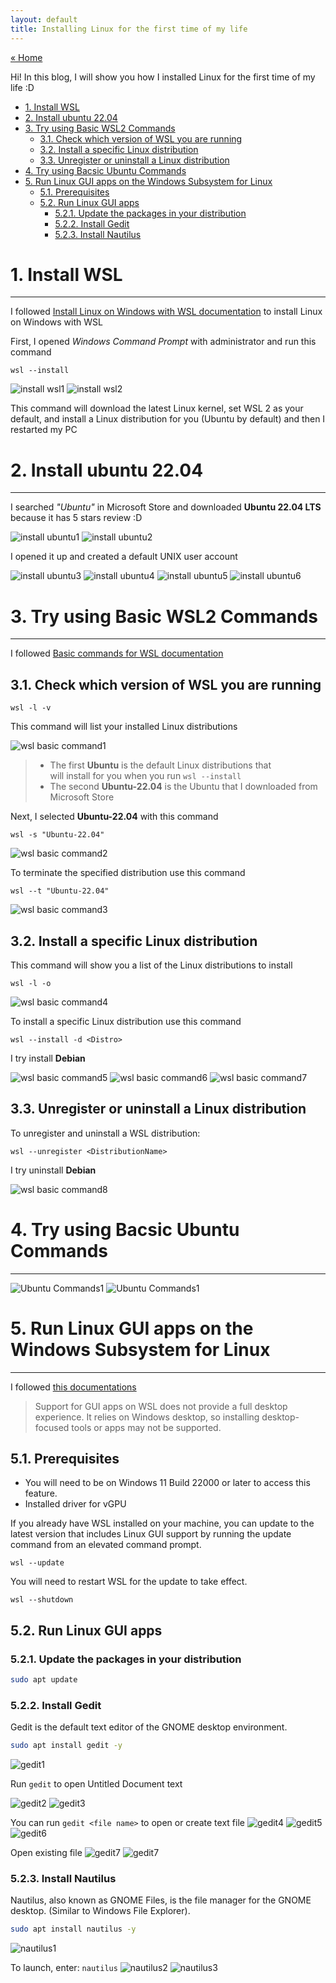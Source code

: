 ```yaml
---
layout: default
title: Installing Linux for the first time of my life
---
```

[« Home](https://jedsadasrijunpoe.github.io/)

Hi! In this blog, I will show you how I installed Linux for the first time of my life :D
- [1. Install WSL](#1-install-wsl)
- [2. Install ubuntu 22.04](#2-install-ubuntu-2204)
- [3. Try using Basic WSL2 Commands](#3-try-using-basic-wsl2-commands)
  - [3.1. Check which version of WSL you are running](#31-check-which-version-of-wsl-you-are-running)
  - [3.2. Install a specific Linux distribution](#32-install-a-specific-linux-distribution)
  - [3.3. Unregister or uninstall a Linux distribution](#33-unregister-or-uninstall-a-linux-distribution)
- [4. Try using Bacsic Ubuntu Commands](#4-try-using-bacsic-ubuntu-commands)
- [5. Run Linux GUI apps on the Windows Subsystem for Linux](#5-run-linux-gui-apps-on-the-windows-subsystem-for-linux)
  - [5.1. Prerequisites](#51-prerequisites)
  - [5.2. Run Linux GUI apps](#52-run-linux-gui-apps)
    - [5.2.1. Update the packages in your distribution](#521-update-the-packages-in-your-distribution)
    - [5.2.2. Install Gedit](#522-install-gedit)
    - [5.2.3. Install Nautilus](#523-install-nautilus)


# 1. Install WSL

---

I followed [Install Linux on Windows with WSL documentation](https://docs.microsoft.com/en-us/windows/wsl/install) to install Linux on Windows with WSL

First, I opened *Windows Command Prompt* with administrator and run this command
```shell
wsl --install
```
![install wsl1](/images/Screenshot%202022-07-31%20124136.png)
![install wsl2](/images/Screenshot%202022-07-31%20124321.png)

This command will download the latest Linux kernel, set WSL 2 as your default, and install a Linux distribution for you (Ubuntu by default) and then I restarted my PC

# 2. Install ubuntu 22.04

---

I searched *"Ubuntu"* in Microsoft Store and downloaded **Ubuntu 22.04 LTS** because it has 5 stars review :D

![install ubuntu1](/images/Screenshot%202022-08-03%20123001.png)
![install ubuntu2](/images/Screenshot%202022-08-03%20123024.png)

I opened it up and created a default UNIX user account

![install ubuntu3](/images/Screenshot%202022-08-03%20124746.png)
![install ubuntu4](/images/Screenshot%202022-08-03%20124818.png)
![install ubuntu5](/images/Screenshot%202022-08-03%20124923.png)
![install ubuntu6](/images/Screenshot%202022-08-03%20125925.png)

# 3. Try using Basic WSL2 Commands

---

I followed [Basic commands for WSL documentation](https://docs.microsoft.com/en-us/windows/wsl/basic-commands)
## 3.1. Check which version of WSL you are running

```shell
wsl -l -v
```
This command will list your installed Linux distributions

![wsl basic command1](/images/Screenshot%202022-08-04-201642-wsl-command.png)
> - The first **Ubuntu** is the default Linux distributions that  
will install for you when you run `wsl --install`  
> - The second **Ubuntu-22.04** is the Ubuntu that I downloaded from Microsoft Store

Next, I selected **Ubuntu-22.04** with this command

```shell
wsl -s "Ubuntu-22.04"
```

![wsl basic command2](\images\Screenshot-2022-08-04-205556-wsl-command.png)

To terminate the specified distribution use this command

```shell
wsl --t "Ubuntu-22.04"
```

![wsl basic command3](\images\Screenshot-2022-08-04-212439-wsl-command.png)

## 3.2. Install a specific Linux distribution

This command will show you a list of the Linux distributions to install

```shell
wsl -l -o
```
![wsl basic command4](\images\Screenshot-2022-08-04-213744-wsl-command.png)

To install a specific Linux distribution use this command

```shell
wsl --install -d <Distro>
```

I try install **Debian**

![wsl basic command5](\images\Screenshot-2022-08-04-214251-wsl-command.png)
![wsl basic command6](\images\Screenshot-2022-08-04-214334-wsl-command.png)
![wsl basic command7](\images\Screenshot-2022-08-04-214406-wsl-command.png)

## 3.3. Unregister or uninstall a Linux distribution

To unregister and uninstall a WSL distribution:

```shell
wsl --unregister <DistributionName>
```

I try uninstall **Debian**

![wsl basic command8](\images\Screenshot-2022-08-04-214930-wsl-command.png)

# 4. Try using Bacsic Ubuntu Commands

---

![Ubuntu Commands1](\images\Screenshot-2022-08-04-224850-ubuntu-commands.png)
![Ubuntu Commands1](\images\Screenshot-2022-08-04-225046-ubuntu-commands.png)

# 5. Run Linux GUI apps on the Windows Subsystem for Linux

---

I followed [this documentations](https://docs.microsoft.com/en-us/windows/wsl/tutorials/gui-apps)
>Support for GUI apps on WSL does not provide a full desktop experience. It relies on Windows desktop, so installing desktop-focused tools or apps may not be supported.
## 5.1. Prerequisites
- You will need to be on Windows 11 Build 22000 or later to access this feature.
- Installed driver for vGPU

If you already have WSL installed on your machine, you can update to the latest version that includes Linux GUI support by running the update command from an elevated command prompt.

```shell
wsl --update
```

You will need to restart WSL for the update to take effect.
```shell
wsl --shutdown
```

## 5.2. Run Linux GUI apps
### 5.2.1. Update the packages in your distribution
```Bash
sudo apt update
```
### 5.2.2. Install Gedit
Gedit is the default text editor of the GNOME desktop environment.
```Bash
sudo apt install gedit -y
```
![gedit1](\images\Screenshot-2022-08-05-000105-linux-gui-apps.png)

Run `gedit` to open Untitled Document text

![gedit2](\images\Screenshot-2022-08-05-000531-linux-gui-apps.png)
![gedit3](\images\Screenshot-2022-08-05-000622-linux-gui-apps.png)

You can run `gedit <file name>` to open or create text file
![gedit4](\images\Screenshot-2022-08-05-000953-linux-gui-apps.png)
![gedit5](\images\Screenshot-2022-08-05-001027-linux-gui-apps.png)
![gedit6](\images\Screenshot-2022-08-05-001237-linux-gui-apps.png)

Open existing file
![gedit7](\images\Screenshot-2022-08-05-001319-linux-gui-apps.png)
![gedit7](\images\Screenshot-2022-08-05-001348-linux-gui-apps.png)

### 5.2.3. Install Nautilus
Nautilus, also known as GNOME Files, is the file manager for the GNOME desktop. (Similar to Windows File Explorer).
```Bash
sudo apt install nautilus -y
```
![nautilus1](\images\Screenshot-2022-08-05-003055-nautilus.png)

To launch, enter: `nautilus`
![nautilus2](\images\Screenshot-2022-08-05-003221-nautilus.png)
![nautilus3](\images\Screenshot-2022-08-05-003248-nautilus.png)
